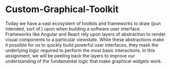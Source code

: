 # Custom-Graphical-Toolkit
Today we have a vast ecosystem of toolkits and frameworks to draw (pun intended, sort of.) upon when building a software user interface. Frameworks like Angular and React rely upon layers of abstraction to render visual components to a particular viewstate. While these abstractions make it possible for us to quickly build powerful user interfaces, they mask the underlying logic required to perform the most basic interactions. In this assignment, we will be peeling back the layers to improve our understanding of the fundamental logic that make graphical widgets work.
